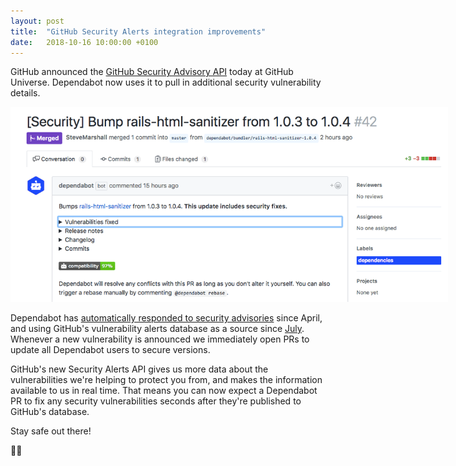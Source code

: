 ```yaml
---
layout: post
title:  "GitHub Security Alerts integration improvements"
date:   2018-10-16 10:00:00 +0100
---
```


GitHub announced the [GitHub Security Advisory API][github-announcement] today
at GitHub Universe. Dependabot now uses it to pull in additional security
vulnerability details.

<p class="image-medium">
  <a href="https://github.com/ministryofjustice/bba/pull/42">
    <img src="images/security-pr.png" style="max-width: 700px;" alt="Security PR" />
  </a>
</p>

Dependabot has [automatically responded to security advisories][automatically-respond-to-security-advisories]
since April, and using GitHub's vulnerability alerts database as a source since
[July][github-security-alerts-original]. Whenever a new vulnerability is
announced we immediately open PRs to update all Dependabot users to secure
versions.

GitHub's new Security Alerts API gives us more data about the vulnerabilities
we're helping to protect you from, and makes the information available to us in
real time. That means you can now expect a Dependabot PR to fix any security
vulnerabilities seconds after they're published to GitHub's database.

Stay safe out there!

🕵️‍♀️

[github-announcement]: https://blog.github.com/category/announcements/#github-security-advisory-api
[automatically-respond-to-security-advisories]: ../automatically-respond-to-security-advisories
[github-security-alerts-original]: ../github-security-alerts
